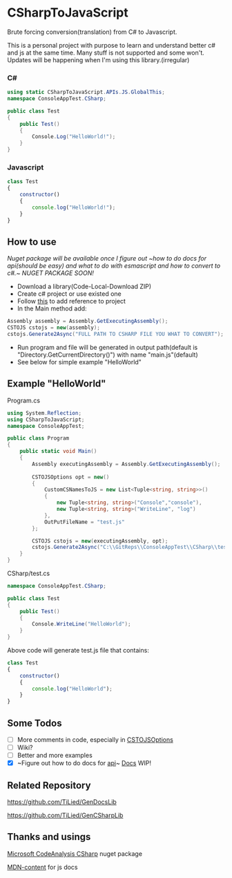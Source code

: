 # CSharpToJavaScript
Brute forcing conversion(translation) from C# to Javascript.

This is a personal project with purpose to learn and understand better c# and js at the same time. Many stuff is not supported and some won't. Updates will be happening when I'm using this library.(irregular)

### C#
```csharp      
using static CSharpToJavaScript.APIs.JS.GlobalThis;
namespace ConsoleAppTest.CSharp;

public class Test							
{
	public Test()
	{
		Console.Log("HelloWorld!");
	}
}
```
### Javascript
```javascript
class Test
{
	constructor()
	{
		console.log("HelloWorld!");
	}
}
```

## How to use
*Nuget package will be available once I figure out ~how to do docs for api(should be easy) and what to do with esmascript and how to convert to c#.~ NUGET PACKAGE SOON!*

- Download a library(Code-Local-Download ZIP)
- Create c# project or use existed one
- Follow [this](https://learn.microsoft.com/en-us/dotnet/core/tutorials/library-with-visual-studio?pivots=dotnet-7-0#add-a-project-reference) to add reference to project
- In the Main method add:
```csharp
Assembly assembly = Assembly.GetExecutingAssembly();
CSTOJS cstojs = new(assembly);
cstojs.Generate2Async("FULL PATH TO CSHARP FILE YOU WHAT TO CONVERT");
```
- Run program and file will be generated in output path(default is "Directory.GetCurrentDirectory()") with name "main.js"(default)
- See below for simple example "HelloWorld"

## Example "HelloWorld"
Program.cs
```csharp
using System.Reflection;
using CSharpToJavaScript;
namespace ConsoleAppTest;

public class Program
{
	public static void Main()
	{
		Assembly executingAssembly = Assembly.GetExecutingAssembly();
		
		CSTOJSOptions opt = new()
		{
			CustomCSNamesToJS = new List<Tuple<string, string>>()
			{
				new Tuple<string, string>("Console","console"),
				new Tuple<string, string>("WriteLine", "log")					
			},
			OutPutFileName = "test.js"
		};

		CSTOJS cstojs = new(executingAssembly, opt);
		cstojs.Generate2Async("C:\\GitReps\\ConsoleAppTest\\CSharp\\test.cs");
	}
}
```
CSharp/test.cs
```csharp
namespace ConsoleAppTest.CSharp;

public class Test
{
	public Test()
	{
		Console.WriteLine("HelloWorld");
	}
}
```
Above code will generate test.js file that contains:
```javascript
class Test
{
	constructor()
 	{
   		console.log("HelloWorld");
 	}
}
```
## Some Todos
- [ ] More comments in code, especially in [CSTOJSOptions](https://github.com/TiLied/CSharpToJavaScript/blob/master/CSharpToJavaScript/CSTOJSOptions.cs)
- [ ] Wiki?
- [ ] Better and more examples
- [x] ~Figure out how to do docs for [api](https://github.com/TiLied/CSharpToJavaScript/tree/master/CSharpToJavaScript/APIs/JS)~ [Docs](https://tilied.github.io/CSharpToJavaScript/) WIP!

## Related Repository 
https://github.com/TiLied/GenDocsLib

https://github.com/TiLied/GenCSharpLib

## Thanks and usings
[Microsoft CodeAnalysis CSharp](https://www.nuget.org/packages/Microsoft.CodeAnalysis.CSharp/) nuget package

[MDN-content](https://github.com/mdn/content) for js docs


